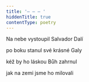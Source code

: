 ```yaml
---
title: '– – – '
hiddenTitle: true
contentType: poetry
---
```


<section>

Na nebe vystoupil Salvador Dalí

po boku stanul své krásné Galy

kéž by ho láskou Bůh zahrnul

jak na zemi jsme ho milovali

</section>
